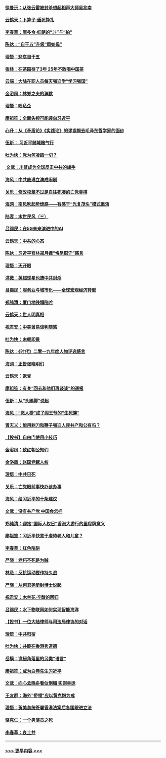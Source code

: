 #### [徐曼沅：从张云雷被封杀想起相声大师吴兆南](../pages/nsc993/n11741816.md?t=12241722) 
#### [云鹤天：卜算子‧垂死挣扎](../pages/nsc993/n11739956.md?t=12241722) 
#### [李春草：唐多令‧红朝的“斗”与“拍”](../pages/nsc993/n11739830.md?t=12241722) 
#### [陈达：“自干五”升级“牵妨母”](../pages/nsc993/n11739724.md?t=12241722) 
#### [理悟：悲哀自干五](../pages/nsc993/n11739547.md?t=12241722) 
#### [张林：在茶园待了3年 25年不敢喝中国茶](../pages/nsc993/n11739240.md?t=12241722) 
#### [云端：大陆在职人员每天强迫学“学习强国”](../pages/nsc993/n11738735.md?t=12241722) 
#### [金浴凤：林郑之夫的渊默](../pages/nsc993/n11737735.md?t=12241722) 
#### [理悟：叹私企](../pages/nsc993/n11737715.md?t=12241722) 
#### [廖祖笙：全面失控可能袭向习近平](../pages/nsc993/n11737704.md?t=12241722) 
#### [心升：从《矛盾论》《实践论》的谬误揭去毛泽东哲学家的面纱](../pages/nsc993/n11736962.md?t=12241722) 
#### [伍新： 习近平赌城赌气行](../pages/nsc993/n11736929.md?t=12241722) 
#### [吐为快：党为何凌蹈一切？](../pages/nsc993/n11736915.md?t=12241722) 
#### [ 文武：川普成为全球反击中共的旗手](../pages/nsc993/n11736882.md?t=12241722) 
#### [海风：中共废港立澳成闹剧](../pages/nsc993/n11735857.md?t=12241722) 
#### [关乐：修改校章不过是自往死凑的亡党臭棋](../pages/nsc993/n11735097.md?t=12241722) 
#### [海网：南风吹起势燎原——有感于“光复茂名”模式重演](../pages/nsc993/n11732308.md?t=12241722) 
#### [陆客：末世民风（三）](../pages/nsc993/n11732211.md?t=12241722) 
#### [吕锡民：在5G未来演进中的AI](../pages/nsc993/n11730010.md?t=12241722) 
#### [云鹤天：中共的心态](../pages/nsc993/n11729906.md?t=12241722) 
#### [陈达：习近平夸林郑月娥“恪尽职守”感言](../pages/nsc993/n11729881.md?t=12241722) 
#### [理悟：天开眼](../pages/nsc993/n11729699.md?t=12241722) 
#### [洪微：英超球星也遭中共封杀](../pages/nsc993/n11727243.md?t=12241722) 
#### [吕锡民：服务业与城市化——全球宏观经济转型](../pages/nsc993/n11725845.md?t=12241722) 
#### [郑纯清：厦门地铁塌陷吟](../pages/nsc993/n11725813.md?t=12241722) 
#### [云鹤天：世人明真相](../pages/nsc993/n11725621.md?t=12241722) 
#### [祝君安：中美贸易谈判随感](../pages/nsc993/n11725609.md?t=12241722) 
#### [吐为快：末朝即景](../pages/nsc993/n11723365.md?t=12241722) 
#### [陈达：《时代》二零一九年度人物评选感言](../pages/nsc993/n11723337.md?t=12241722) 
#### [海网：正告张晓明们](../pages/nsc993/n11723228.md?t=12241722) 
#### [云鹤天：退党](../pages/nsc993/n11723056.md?t=12241722) 
#### [廖祖笙：有关“回去和他们再谈谈”的通报](../pages/nsc993/n11722442.md?t=12241722) 
#### [伍新：从“头踢脚”说起](../pages/nsc993/n11722429.md?t=12241722) 
#### [海风：“恶人榜”成了阎王爷的“生死簿”](../pages/nsc993/n11722272.md?t=12241722) 
#### [胥志义：能用剌刀和鞭子强迫人民共产和公有吗？](../pages/nsc993/n11720569.md?t=12241722) 
#### [【投书】自由门使用小技巧](../pages/nsc993/n11720180.md?t=12241722) 
#### [金浴凤：致红朝公知们](../pages/nsc993/n11720563.md?t=12241722) 
#### [金浴凤：赵国党赋人权](../pages/nsc993/n11720533.md?t=12241722) 
#### [理悟：中共已死](../pages/nsc993/n11720233.md?t=12241722) 
#### [关乐：亡党眼前事快办该办事](../pages/nsc993/n11719160.md?t=12241722) 
#### [海风：给习近平的十条建议](../pages/nsc993/n11717616.md?t=12241722) 
#### [文武：没有共产党 中国会怎样](../pages/nsc993/n11717584.md?t=12241722) 
#### [郑纯清：迎接“国际人权日”香港大游行的里程牌意义](../pages/nsc993/n11717417.md?t=12241722) 
#### [廖祖笙：习近平快意于虐待老人和儿童？](../pages/nsc993/n11715313.md?t=12241722) 
#### [李春草：红色陷阱](../pages/nsc993/n11715029.md?t=12241722) 
#### [严晓：老朽不死是为贼](../pages/nsc993/n11712910.md?t=12241722) 
#### [林忌：反抗运动要作持久战](../pages/nsc993/n11712623.md?t=12241722) 
#### [严晓：从何君尧册封博士说起](../pages/nsc993/n11712465.md?t=12241722) 
#### [祝君安：木兰花·辛酸的回归](../pages/nsc993/n11712381.md?t=12241722) 
#### [吕锡民：水下物联网如何实现智能海洋](../pages/nsc993/n11711158.md?t=12241722) 
#### [【投书】一位大陆律师与司法局律协的对话](../pages/nsc993/n11709675.md?t=12241722) 
#### [理悟：中共归宿](../pages/nsc993/n11710059.md?t=12241722) 
#### [吐为快：共匪在香港秀道德](../pages/nsc993/n11709979.md?t=12241722) 
#### [岳横：诡秘角落里的另类“语言”](../pages/nsc993/n11709792.md?t=12241722) 
#### [廖祖笙：或为白卷先生习近平](../pages/nsc993/n11708330.md?t=12241722) 
#### [文武：向心孟晚舟看似倒楣 实则幸运](../pages/nsc993/n11708236.md?t=12241722) 
#### [王友群：海外“侨领”应以黄克锵为戒](../pages/nsc993/n11706176.md?t=12241722) 
#### [理悟：贺美总统签署香港法案后各国跟进立法](../pages/nsc993/n11706853.md?t=12241722) 
#### [骆克仁：一个男演员之死](../pages/nsc993/n11706677.md?t=12241722) 
#### [李春草：哀土共](../pages/nsc993/n11706255.md?t=12241722) 

----
#### [ >>> 更早内容 <<< ](../indexes/nsc993-earlier.md)
